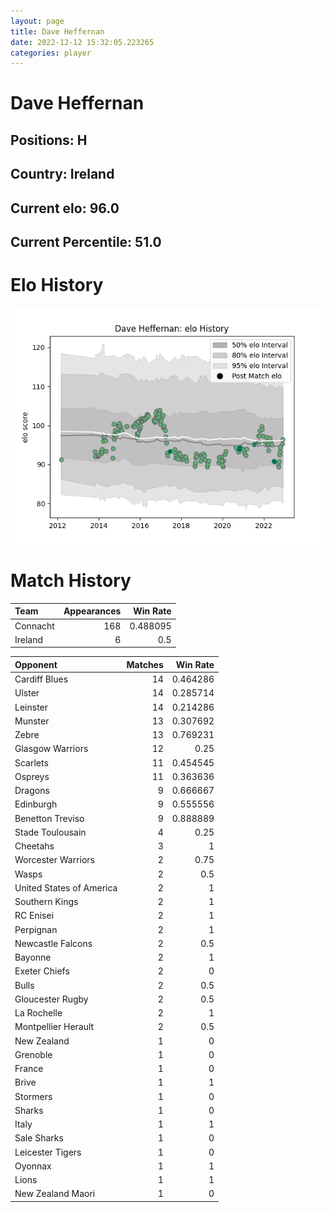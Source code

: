 ```yaml
---  
layout: page  
title: Dave Heffernan  
date: 2022-12-12 15:32:05.223265  
categories: player  
---
```

# Dave Heffernan

## Positions: H

## Country: Ireland

## Current elo: 96.0

## Current Percentile: 51.0

# Elo History


![elo history](history_DaveHeffernan.png)
# Match History


| Team     |   Appearances |   Win Rate |
|:---------|--------------:|-----------:|
| Connacht |           168 |   0.488095 |
| Ireland  |             6 |   0.5      |

| Opponent                 |   Matches |   Win Rate |
|:-------------------------|----------:|-----------:|
| Cardiff Blues            |        14 |   0.464286 |
| Ulster                   |        14 |   0.285714 |
| Leinster                 |        14 |   0.214286 |
| Munster                  |        13 |   0.307692 |
| Zebre                    |        13 |   0.769231 |
| Glasgow Warriors         |        12 |   0.25     |
| Scarlets                 |        11 |   0.454545 |
| Ospreys                  |        11 |   0.363636 |
| Dragons                  |         9 |   0.666667 |
| Edinburgh                |         9 |   0.555556 |
| Benetton Treviso         |         9 |   0.888889 |
| Stade Toulousain         |         4 |   0.25     |
| Cheetahs                 |         3 |   1        |
| Worcester Warriors       |         2 |   0.75     |
| Wasps                    |         2 |   0.5      |
| United States of America |         2 |   1        |
| Southern Kings           |         2 |   1        |
| RC Enisei                |         2 |   1        |
| Perpignan                |         2 |   1        |
| Newcastle Falcons        |         2 |   0.5      |
| Bayonne                  |         2 |   1        |
| Exeter Chiefs            |         2 |   0        |
| Bulls                    |         2 |   0.5      |
| Gloucester Rugby         |         2 |   0.5      |
| La Rochelle              |         2 |   1        |
| Montpellier Herault      |         2 |   0.5      |
| New Zealand              |         1 |   0        |
| Grenoble                 |         1 |   0        |
| France                   |         1 |   0        |
| Brive                    |         1 |   1        |
| Stormers                 |         1 |   0        |
| Sharks                   |         1 |   0        |
| Italy                    |         1 |   1        |
| Sale Sharks              |         1 |   0        |
| Leicester Tigers         |         1 |   0        |
| Oyonnax                  |         1 |   1        |
| Lions                    |         1 |   1        |
| New Zealand Maori        |         1 |   0        |